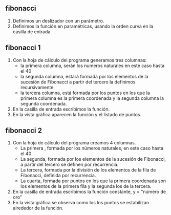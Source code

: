 ## fibonacci

1. Definimos un deslizador con un parámetro.
2. Definimos la función en paramétricas, usando la orden curva en la casilla de entrada.


## fibonacci 1


1. Con la hoja de cálculo del programa generamos tres columnas:
	- la primera columna, serán los numeros naturales en este caso hasta el 40
	- la segunda columna, estará formada por los elementos de la sucesión de Fibonacci
	a partir del tercero la definimos recursivamente.
	- la tercera columna, está formada por los puntos en los que la primera columna es la primera coordenada
	y la segunda columna la segunda coordenada.
2. En la casilla de entrada escribimos la función.
3. En la vista gráfica aparecen la función y el listado de puntos.

## fibonacci 2

1. Con la hoja de cálculo del programa creamos 4 columnas.
	- La primera , formada por los números naturales, en este caso hasta el 40
	- La segunda, formada por los elementos de la sucesión de Fibonacci, a partir del tercero se definen por recurrencia.
	- La tercera, formada por la división de los elementos de la fila de Fibonacci, definida por recurrencia.
	- La cuarta, formada por puntos en los que la primera coordenada son los elementos de la primera fila y la segunda los de la tercera.
2. En la casilla de entrada escribimos la función constante, y = "número de oro"
3. En la vista gráfica se observa como los los puntos se estabilizan alrededor de la función.
